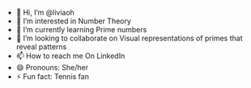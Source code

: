 - 👋 Hi, I’m @liviaoh
- 👀 I’m interested in Number Theory
- 🌱 I’m currently learning Prime numbers
- 💞️ I’m looking to collaborate on Visual representations of primes that reveal patterns
- 📫 How to reach me On LinkedIn
- 😄 Pronouns: She/her
- ⚡ Fun fact: Tennis fan

<!---
liviaoh/liviaoh is a ✨ special ✨ repository because its `README.md` (this file) appears on your GitHub profile.
You can click the Preview link to take a look at your changes.
--->
